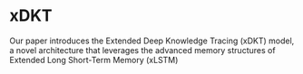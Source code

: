 # xDKT
Our paper introduces the Extended Deep Knowledge Tracing (xDKT) model, a novel architecture that leverages the advanced memory structures of Extended Long Short-Term Memory (xLSTM)
